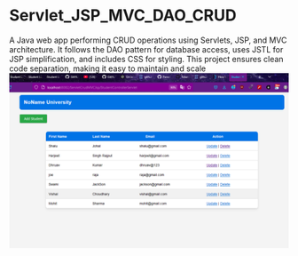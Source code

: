 # Servlet_JSP_MVC_DAO_CRUD
A Java web app performing CRUD operations using Servlets, JSP, and MVC architecture. It follows the DAO pattern for database access, uses JSTL for JSP simplification, and includes CSS for styling. This project ensures clean code separation, making it easy to maintain and scale
![App Screenshot](https://github.com/PadishahEmperor/Servlet_JSP_MVC_DAO_CRUD/blob/main/App%20SS.png)
